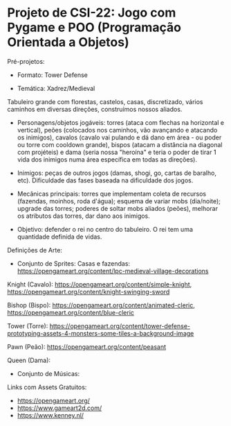 # Projeto de CSI-22: Jogo com Pygame e POO (Programação Orientada a Objetos)

Pré-projetos:

- Formato: Tower Defense
 
- Temática: Xadrez/Medieval

 Tabuleiro grande com florestas, castelos, casas, discretizado, vários caminhos em diversas direções, construímos nossos aliados.
 
- Personagens/objetos jogáveis: torres (ataca com flechas na horizontal e vertical), peões (colocados nos caminhos, vão avançando e atacando os inimigos), cavalos (cavalo vai pulando e dá dano em área - ou poder ou torre com cooldown grande), bispos (atacam a distância na diagonal com projéteis) e dama (seria nossa "heroína" e teria o poder de tirar 1 vida dos inimigos numa área específica em todas as direções).
 
- Inimigos: peças de outros jogos (damas, shogi, go, cartas de baralho, etc). Dificuldade das fases baseada na dificuldade dos jogos.
 
- Mecânicas principais: torres que implementam coleta de recursos (fazendas, moinhos, roda d'água); esquema de variar mobs (dia/noite); upgrade das torres; poderes de soltar mobs aliados (peões), melhorar os atributos das torres, dar dano aos inimigos.

- Objetivo: defender o rei no centro do tabuleiro. O rei tem uma quantidade definida de vidas.

 
Definições de Arte:

- Conjunto de Sprites: 
Casas e fazendas: https://opengameart.org/content/lpc-medieval-village-decorations

Knight (Cavalo): https://opengameart.org/content/simple-knight, https://opengameart.org/content/knight-swinging-sword

Bishop (Bispo): https://opengameart.org/content/animated-cleric, https://opengameart.org/content/blue-cleric

Tower (Torre): https://opengameart.org/content/tower-defense-prototyping-assets-4-monsters-some-tiles-a-background-image

Pawn (Peão): https://opengameart.org/content/peasant

Queen (Dama): 

- Conjunto de Músicas:

Links com Assets Gratuitos: 

- https://opengameart.org/
- https://www.gameart2d.com/
- https://www.kenney.nl/

